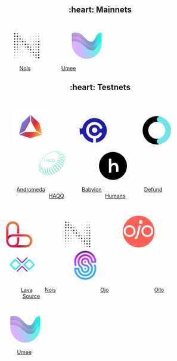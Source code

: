<h2 align="center">:heart: Mainnets</h2>

<p>&nbsp;</p>



$~~~~$ <img src="https://raw.githubusercontent.com/ShKmTr/test2/main/nois_black.svg" width="70"> $~~~~~~~~~~~~~~~~~~~~$ <img src="https://raw.githubusercontent.com/ShKmTr/test2/main/umee.svg" width="80">

$~~~~~~~~$ [Nois](mainnets/nois/) $~~~~~~~~~~~~~~~~~~~$ [Umee](mainnets/umee/)

<h2 align="center">:heart: Testnets</h2>

<p>&nbsp;</p>

$~~~$ <img src="https://raw.githubusercontent.com/ShKmTr/test2/main/andromeda.png" width="95"> $~~~~~~~~~~~~~~~~~~~~$ <img src="https://raw.githubusercontent.com/ShKmTr/test2/main/babylon.png" width="80"> $~~~~~~~~~~~~~~~~~~~~$ <img src="https://raw.githubusercontent.com/ShKmTr/test2/main/defund.png" width="80"> $~~~~~~~~~~~~~~~~~~~~$ <img src="https://raw.githubusercontent.com/ShKmTr/test2/main/haqq.svg" width="80"> $~~~~~~~~~~~~~~~~~~~~$ <img src="https://raw.githubusercontent.com/ShKmTr/test2/main/humans.png" width="75"> 

$~~~~~~$ [Andromeda](testnets/andromeda/)$~~~~~~~~~~~~~~~~~~~~~~~~$ [Babylon](testnets/baylon/) $~~~~~~~~~~~~~~~~~~~~~~~~~~~$ [Defund](testnets/defund/) $~~~~~~~~~~~~~~~~~~~~~~~~~~~~$ [HAQQ](testnets/haqq/) $~~~~~~~~~~~~~~~~~~~~~~~~~~$ [Humans](testnets/humans/)

<p>&nbsp;</p>


<img src="https://raw.githubusercontent.com/ShKmTr/test2/main/lava.svg" width="70"> $~~~~~~~~~~~~~~~~~~~~$ <img src="https://raw.githubusercontent.com/ShKmTr/test2/main/nois_black.svg" width="70"> $~~~~~~~~~~~~~~~~~~~~$ <img src="https://raw.githubusercontent.com/ShKmTr/test2/main/ojo.png" width="85"> $~~~~~~~~~~~~~~~~~~~~$ <img src="https://raw.githubusercontent.com/ShKmTr/test2/main/ollo.png" width="85"> $~~~~~~~~~~~~~~~~~~~~$ <img src="https://raw.githubusercontent.com/ShKmTr/test2/main/source.png" width="80"> 


$~~~~~~~~~$ [Lava](testnets/lava/) &ensp; &emsp; [Nois](testnets/nois/) &emsp; &emsp; &emsp; &emsp; &emsp; &emsp; &nbsp; [Ojo](testnets/ojo/) &emsp; &emsp; &emsp; &emsp; &emsp; &emsp; &ensp; [Ollo](testnets/ollo/) &emsp; &emsp; &emsp; &emsp; &emsp; &emsp; &nbsp; [Source](testnets/source/)

<p>&nbsp;</p>

&ensp; <img src="https://raw.githubusercontent.com/ShKmTr/test2/main/umee.svg" width="80"> 

&ensp; &emsp; [Umee](testnets/umee/)
